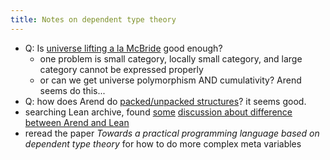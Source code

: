 ```yaml
---
title: Notes on dependent type theory
---
```


* Q: Is [universe lifting a la McBride](https://mazzo.li/epilogue/index.html%3Fp=857&cpage=1.html) good enough?
  * one problem is small category, locally small category, and large category cannot be expressed properly
  * or can we get universe polymorphism AND cumulativity? Arend seems do this...
* Q: how does Arend do [packed/unpacked structures](https://arend-lang.github.io/about/arend-features#class-system)? it seems good.
* searching Lean archive, found [some](https://leanprover.zulipchat.com/#narrow/stream/113488-general/topic/seminars) [discussion about difference between Arend and Lean](https://leanprover.zulipchat.com/#narrow/stream/113488-general/topic/Arend.20.E2.80.94.20HoTT.20ITP)
* reread the paper *Towards a practical programming language based on dependent type theory* for how to do more complex meta variables